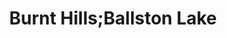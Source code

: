 ---
title: Burnt Hills;Ballston Lake
url: /burnt-hills-ballston-lake/
latitude: 42.921
longitude: -73.885
---